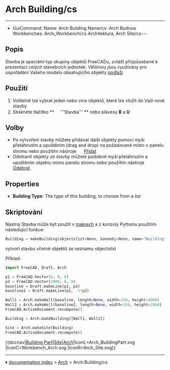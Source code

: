 # Arch Building/cs
---
- GuiCommand:   Name: Arch Building   Name/cs: Arch Budova   Workbenches: Arch_Workbench/cs   Architektura, Arch Site/cs---


</div>

## Popis

Stavba je speciální typ skupiny objektů FreeCADu, zvlášť přizpůsobené k prezentaci celých stavebních jednotek. Většinou jsou využívány pro uspořádání Vašeho modelu obsahujícího objekty [podlaží](Arch_Floor/cs.md)


<div class="mw-translate-fuzzy">

## Použití


</div>


<div class="mw-translate-fuzzy">

1.  Volitelně lze vybrat jeden nebo více objektů, které lze vložit do Vaší nové stavby
2.  Stiskněte tlačítko **<img src="images/Arch_Building.png" width=16px> '''Stavba'''
** nebo klávesy **B** a **U**


</div>

## Volby


<div class="mw-translate-fuzzy">

-   Po vytvoření stavby můžete přidávat další objekty pomocí myši přetáhnutím a upuštěním (drag and drop) na požadované místo v panelu stromu nebo použitím nástroje <img alt="" src=images/Arch_Add.png  style="width:16px;"> [Přidat](Arch_Add/cs.md)
-   Odstranit objekty ze stavby můžete podobně myší přetáhnutím a upuštěním objektu mimo panelu stromu nebo použitím nástroje <img alt="" src=images/Arch_Remove.png  style="width:16px;"> [Odebrat](Arch_Remove/cs.md).


</div>

## Properties

-    **Building Type**: The type of this building, to choose from a list


<div class="mw-translate-fuzzy">

## Skriptování


</div>


<div class="mw-translate-fuzzy">

Nástroj Stavba může být použit v [makrech](macros/cs.md) a z konzoly Pythonu použitím následující funkce:


</div>


```python
Building = makeBuilding(objectslist=None, baseobj=None, name="Building")
```


<div class="mw-translate-fuzzy">

vytvoří stavbu včetně objektů ze seznamu objectslist


</div>

Příklad:


```python
import FreeCAD, Draft, Arch

p1 = FreeCAD.Vector(0, 0, 0)
p2 = FreeCAD.Vector(2000, 0, 0)
baseline = Draft.makeLine(p1, p2)
baseline2 = Draft.makeLine(p1, -1*p2)

Wall1 = Arch.makeWall(baseline, length=None, width=150, height=2000)
Wall2 = Arch.makeWall(baseline2, length=None, width=150, height=1800)
FreeCAD.ActiveDocument.recompute()

Building = Arch.makeBuilding([Wall1, Wall2])

Site = Arch.makeSite(Building)
FreeCAD.ActiveDocument.recompute()
```


<div class="mw-translate-fuzzy">


{{docnav|[Building Part](Arch_BuildingPart.md)|[Site](Arch_Site.md)|[Arch](Arch_Workbench/cs.md)|IconL=Arch_BuildingPart.svg |IconC=Workbench_Arch.svg |IconR=Arch_Site.svg}}


</div>



---
⏵ [documentation index](../README.md) > [Arch](Arch_Workbench.md) > Arch Building/cs
